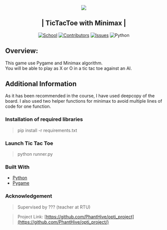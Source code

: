 

<div align="center">

<img src="./src/image/app2.png">

<h2 align="center"> 
  | TicTacToe with Minimax |
</h2>

[![School][school-shield]][school-url]
[![Contributors][contributors-shield]][contributors-url]
[![Issues][issues-shield]][issues-url]
![Python](https://img.shields.io/badge/Python-3.10-brightgreen?&style=for-the-badge)
</div>


## Overview:
This game use Pygame and Minimax algorithm. <br> 
You will be able to play as X or O in a tic tac toe against an AI.

## Additional Information
As it has been recommended in the course, I have used deepcopy of the board. 
I also used two helper functions for minimax to avoid multiple lines of code for one function.

### Installation of required libraries

> pip install -r requirements.txt

### Launch Tic Tac Toe

> python runner.py


### Built With

* [Python](https://www.python.org)
* [Pygame](https://www.pygame.org/news)


### Acknowledgement

> Supervised by ??? (teacher at RTU)

> Project Link: [https://github.com/PhantHive/opti_project](https://github.com/PhantHive/opti_project/)

<!-- MARKDOWN LINKS & IMAGES -->
[contributors-shield]: https://img.shields.io/github/contributors/PhantHive/opti_project.svg?style=for-the-badge
[contributors-url]: https://github.com/PhantHive/opti_project/graphs/contributors/

[issues-shield]: https://img.shields.io/github/issues/PhantHive/opti_project.svg?style=for-the-badge
[issues-url]: https://github.com/PhantHive/opti_project/issues/

[school-shield]: https://img.shields.io/badge/School-RTU-0B8844?&style=for-the-badge
[school-url]: https://www.rtu.lv
